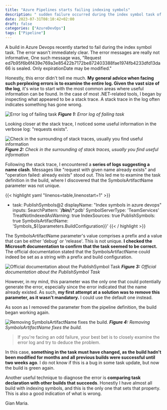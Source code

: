 ```yaml
---
title: "Azure Pipelines starts failing indexing symbols"
description: " sudden failure occurred during the index symbol task of a build in Azure Devops. The error was vague, but some messages provided hints towards the underlying issue."
date: 2023-07-31T08:10:42+02:00
draft: false
categories: ["AzureDevOps"]
tags: ["Pipeline"]
---
```


A build in Azure Devops recently started to fail during the index symbol task. The error wasn't immediately clear. The error messages are really not informative, One such message was, "Request ed7b95f6b6f439e769a3e85422b7172be872403388fae1974fb4233dfd13da66 is sealed. Only expirationDate may be modified."

Honestly, this error didn't tell me much. **My general advice when facing such perplexing errors is to examine the entire log. Given the vast size of the log**, it's wise to start with the most common areas where useful information can be found. In the case of most .NET-related tools, I began by inspecting what appeared to be a stack trace. A stack trace in the log often indicates something has gone wrong.

![Error log of failing task](../images/isf_image_1.png)
***Figure 1:*** *Error log of failing task*

Looking closer at the stack trace, I noticed some useful information in the verbose log: "requests exists". 

![Check in the surrounding of stack traces, usually you find useful information](../images/isf_image_2.png)
***Figure 2:*** *Check in the surrounding of stack traces, usually you find useful information*

Following the stack trace, I encountered a **series of logs suggesting a name clash**. Messages like "request with given name already exists" and "operation failed: already exists" stood out. This led me to examine the task definition in the build, where I discovered that the SymbolsArtifactName parameter was not unique.

{{< highlight yaml "linenos=table,linenostart=1" >}}
- task: PublishSymbols@2
    displayName: "Index symbols in azure devops"
    inputs:
      SearchPattern: '**/bin/**/*.pdb'
      SymbolServerType: 'TeamServices'
      TreatNotIndexedAsWarning: true
      IndexSources: true
      PublishSymbols: true
      SymbolsArtifactName: 'Symbols_${{parameters.BuildConfiguration}}'
{{< / highlight >}}

The SymbolsArtifactName parameter's value comprises a prefix and a value that can be either 'debug' or 'release'. This is not unique. **I checked the Microsoft documentation to confirm that the task seemed to be correct.** The official documentation stated that the SymbolsArtifactName could indeed be set as a string with a prefix and build configuration.

![Official documentation about the PublishSymbol Task](../images/isf_image_3.png)
***Figure 3:*** *Official documentation about the PublishSymbol Task*

However, in my mind, this parameter was the only one that could potentially generate the error, especially since the error indicated that the name already existed. As such, **my first attempt at a solution was to remove this parameter, as it wasn't mandatory.** I could use the default one instead.

As soon as I removed the parameter from the pipeline definition, the build began working again.

![Removing SymbolsArtifactName fixes the build.](../images/isf_image_4.png)
***Figure 4:*** *Removing SymbolsArtifactName fixes the build.*

> If you're facing an odd failure, your best bet is to closely examine the error log and try to deduce the problem. 

In this case, **something in the task must have changed, as the build hadn't been modified for months and all previous builds were successful until two weeks ago**. I do not know if this is a bug in some task update, but now the build is green again.

Another useful technique to diagnose the error is **comparing task declaration with other builds that succeeds**. Honestly I have almost all build with indexing symbols, and this is the only one that sets that property. This is also a good indication of what is wrong.

Gian Maria.
